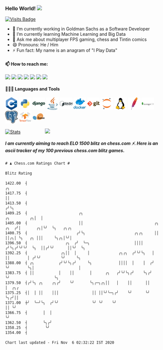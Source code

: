   ### Hello World!  <img src="https://github.com/sciencepal/sciencepal/blob/master/assets/Hi.gif" width="29px">
  [![Visits Badge](https://badges.pufler.dev/visits/sciencepal/sciencepal)](https://badges.pufler.dev/visits/sciencepal/sciencepal)
  
  - 🔭 I’m currently working in Goldman Sachs as a Software Developer
  - 🌱 I’m currently learning Machine Learning and Big Data
  - 💬 Ask me about multiplayer FPS gaming, chess and Tintin comics
  - 😄 Pronouns: He / Him
  - ⚡ Fun fact: My name is an anagram of "I Play Data"
  
  #### 📫 How to reach me:   
  [<img src="https://upload.wikimedia.org/wikipedia/commons/8/83/Steam_icon_logo.svg" width="3.5%"/>](https://steamcommunity.com/id/mongocds/)
  [<img src="https://github.com/sciencepal/sciencepal/blob/master/assets/discord-round.svg" width="3.5%"/>](https://discord.gg/MnUUbHe)
  [<img src="https://img.icons8.com/color/48/000000/twitter.png" width="3.5%"/>](https://twitter.com/sciencepal)
  [<img src="https://img.icons8.com/color/48/000000/linkedin.png" width="3.5%"/>](https://www.linkedin.com/in/adityapal1/)
  [<img src="https://img.icons8.com/fluent/48/000000/facebook-new.png" width="3.5%"/>](https://www.facebook.com/sciencepal/)
  [<img src="https://img.icons8.com/fluent/48/000000/instagram-new.png" width="3.5%"/>](https://www.instagram.com/aditya_sciencepal/)
  <a href="mailto:aditya.pal.science@gmail.com"> <img src="https://img.icons8.com/fluent/48/000000/gmail.png" width="3.5%"/> </a>
  
  #### 👨🏻‍💻 Languages and Tools <br />
  <code><img height="40" src="https://raw.githubusercontent.com/github/explore/80688e429a7d4ef2fca1e82350fe8e3517d3494d/topics/cpp/cpp.png"></code>
  <code><img height="40" src="https://raw.githubusercontent.com/github/explore/80688e429a7d4ef2fca1e82350fe8e3517d3494d/topics/python/python.png"></code>
  <code><img height="40" src="https://raw.githubusercontent.com/github/explore/80688e429a7d4ef2fca1e82350fe8e3517d3494d/topics/django/django.png"></code>
  <code><img height="40" src="https://raw.githubusercontent.com/github/explore/80688e429a7d4ef2fca1e82350fe8e3517d3494d/topics/java/java.png"></code>
  <code><img height="40" src="https://raw.githubusercontent.com/github/explore/80688e429a7d4ef2fca1e82350fe8e3517d3494d/topics/bash/bash.png"></code>
  <code><img height="40" src="https://raw.githubusercontent.com/github/explore/80688e429a7d4ef2fca1e82350fe8e3517d3494d/topics/docker/docker.png"></code>
  <code><img height="40" src="https://raw.githubusercontent.com/github/explore/80688e429a7d4ef2fca1e82350fe8e3517d3494d/topics/git/git.png"></code>
  <code><img height="40" src="https://raw.githubusercontent.com/github/explore/80688e429a7d4ef2fca1e82350fe8e3517d3494d/topics/jupyter-notebook/jupyter-notebook.png"></code>
  <code><img height="40" src="https://raw.githubusercontent.com/github/explore/80688e429a7d4ef2fca1e82350fe8e3517d3494d/topics/linux/linux.png"></code>
  <code><img height="40" src="https://raw.githubusercontent.com/github/explore/80688e429a7d4ef2fca1e82350fe8e3517d3494d/topics/maven/maven.png"></code>
  <code><img height="40" src="https://raw.githubusercontent.com/github/explore/80688e429a7d4ef2fca1e82350fe8e3517d3494d/topics/mongodb/mongodb.png"></code>
  <code><img height="40" src="https://raw.githubusercontent.com/github/explore/80688e429a7d4ef2fca1e82350fe8e3517d3494d/topics/postgresql/postgresql.png"></code>
  <code><img height="40" src="https://raw.githubusercontent.com/github/explore/80688e429a7d4ef2fca1e82350fe8e3517d3494d/topics/tensorflow/tensorflow.png"></code>
  <code><img height="40" src="https://raw.githubusercontent.com/github/explore/80688e429a7d4ef2fca1e82350fe8e3517d3494d/topics/scikit-learn/scikit-learn.png"></code>
  
  [![Stats](https://github-readme-stats.vercel.app/api?username=sciencepal&show_icons=true&theme=radical)](https://github-readme-stats.vercel.app/api?username=sciencepal&show_icons=true&theme=radical)&nbsp; &nbsp; &nbsp; &nbsp; &nbsp; &nbsp; &nbsp; &nbsp; &nbsp; &nbsp; <img src="https://github.com/sciencepal/sciencepal/blob/master/assets/saved.gif" width="195">
  
  ##### I am currently aiming to reach ELO 1500 blitz on chess.com ⚡. Here is an ascii tracker of my 100 previous chess.com blitz games.

  ```
  # ♟︎ Chess.com Ratings Chart #
  
  Blitz Rating

 1422.00  ┤                                                                                ╭╮
 1417.75  ┤                                                                                ││
 1413.50  ┤                                                                               ╭╯╰╮
 1409.25  ┤                       ╭╮                                         ╭╮         ╭╮│  │
 1405.00  ┤                       ││                                ╭╮  ╭╮  ╭╯│       ╭╮│╰╯  ╰╮   ╭╮╭╮
 1400.75  ┤                      ╭╯╰╮                      ╭╮╭╮     ││  ││╭╮│ ╰╮   ╭╮ │││     ╰╮╭╮│╰╯│
 1396.50  ┤                 ╭╮  ╭╯  ╰─╮                    ││││    ╭╯╰╮╭╯╰╯╰╯  ╰╮  ││╭╯╰╯      ││╰╯  ╰╮
 1392.25  ┤               ╭╮││  │     │             ╭╮╭╮  ╭╯╰╯╰╮   │  ││        │ ╭╯╰╯         ╰╯     ╰╮
 1388.00  ┤ ╭╮           ╭╯╰╯╰╮╭╯     ╰╮            ││││  │    │  ╭╯  ╰╯        ╰╮│                    │
 1383.75  ┤ ││           │    ││       │      ╭╮   ╭╯╰╯╰╮╭╯    ╰╮╭╯              ╰╯                    ╰╮
 1379.50  ┤╭╯╰╮ ╭╮    ╭╮╭╯    ╰╯       ╰╮╭─╮╭╮││   │    ││      ││                                      │  ╭╮╭
 1375.25  ┤│  │ ││    │││               ││ ││╰╯╰─╮╭╯    ╰╯      ╰╯                                      ╰╮╭╯││
 1371.00  ┼╯  ╰─╯╰╮  ╭╯╰╯               ╰╯ ╰╯    ╰╯                                                      ││ ╰╯
 1366.75  ┤       │  │                                                                                   ╰╯
 1362.50  ┤       ╰╮╭╯
 1358.25  ┤        ╰╯
 1354.00  ┤

Chart last updated - Fri Nov  6 02:32:22 IST 2020  
  ```
  
